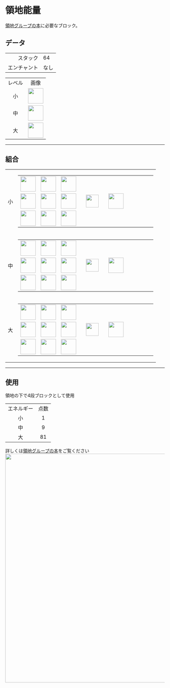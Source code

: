 # 領地能量
[領地グループの本](land_book.md)に必要なブロック。

## データ
<table>
    <tr><td align="end">スタック</td><td>64</td></tr>
    <tr><td align="end">エンチャント</td><td>なし</td></tr>
</table>
<table>
    <tr><td align="center">レベル</td><td align="center">画像</td></tr>
    <tr><td align="center">小</td><td><img src="https://i.imgur.com/Q7zi1Dp.png" height="48"/></td></tr>
    <tr><td align="center">中</td><td><img src="https://i.imgur.com/gDlF2M6.png" height="48"/></td></tr>
    <tr><td align="center">大</td><td><img src="https://i.imgur.com/ulqCHW3.png" height="48"/></td></tr>
</table>

---

## 組合
<table>
    <tr>
        <td align="center">小</td>
        <td>
            <table>
                <tr><td><img src="https://i.imgur.com/mW0z1di.png" width="48"/></td><td><img src="https://i.imgur.com/mW0z1di.png" width="48"/></td><td><img src="https://i.imgur.com/mW0z1di.png" width="48"/></td><td colspan="3"></td></tr>
                <tr><td><img src="https://i.imgur.com/mW0z1di.png" width="48"/></td><td><img src="https://i.imgur.com/Leotpa1.png" width="48"/></td><td><img src="https://i.imgur.com/mW0z1di.png" width="48"/></td><td width="70" align="center"><img src="https://i.imgur.com/VE0KqIE.png" width="40"/></td><td><img src="https://i.imgur.com/Q7zi1Dp.png" width="48"/></td><td width="70"></td></tr>
                <tr><td><img src="https://i.imgur.com/mW0z1di.png" width="48"/></td><td><img src="https://i.imgur.com/mW0z1di.png" width="48"/></td><td><img src="https://i.imgur.com/mW0z1di.png" width="48"/></td><td colspan="3"></td></tr>
            </table>
        </td>
    </tr>
    <tr>
        <td align="center">中</td>
        <td>
            <table>
                <tr><td><img src="https://i.imgur.com/Q7zi1Dp.png" width="48"/></td><td><img src="https://i.imgur.com/Q7zi1Dp.png" width="48"/></td><td><img src="https://i.imgur.com/Q7zi1Dp.png" width="48"/></td><td colspan="3"></td></tr>
                <tr><td><img src="https://i.imgur.com/Q7zi1Dp.png" width="48"/></td><td><img src="https://i.imgur.com/Q7zi1Dp.png" width="48"/></td><td><img src="https://i.imgur.com/Q7zi1Dp.png" width="48"/></td><td width="70" align="center"><img src="https://i.imgur.com/VE0KqIE.png" width="40"/></td><td><img src="https://i.imgur.com/gDlF2M6.png" width="48"/></td><td width="70"></td></tr>
                <tr><td><img src="https://i.imgur.com/Q7zi1Dp.png" width="48"/></td><td><img src="https://i.imgur.com/Q7zi1Dp.png" width="48"/></td><td><img src="https://i.imgur.com/Q7zi1Dp.png" width="48"/></td><td colspan="3"></td></tr>
            </table>
        </td>
    </tr>
    <tr>
        <td align="center">大</td>
        <td>
            <table>
                <tr><td><img src="https://i.imgur.com/gDlF2M6.png" width="48"/></td><td><img src="https://i.imgur.com/gDlF2M6.png" width="48"/></td><td><img src="https://i.imgur.com/gDlF2M6.png" width="48"/></td><td colspan="3"></td></tr>
                <tr><td><img src="https://i.imgur.com/gDlF2M6.png" width="48"/></td><td><img src="https://i.imgur.com/gDlF2M6.png" width="48"/></td><td><img src="https://i.imgur.com/gDlF2M6.png" width="48"/></td><td width="70" align="center"><img src="https://i.imgur.com/VE0KqIE.png" width="40"/></td><td><img src="https://i.imgur.com/ulqCHW3.png" width="48"/></td><td width="70"></td></tr>
                <tr><td><img src="https://i.imgur.com/gDlF2M6.png" width="48"/></td><td><img src="https://i.imgur.com/gDlF2M6.png" width="48"/></td><td><img src="https://i.imgur.com/gDlF2M6.png" width="48"/></td><td colspan="3"></td></tr>
            </table>
        </td>
    </tr>
</table>

---

## 使用
領地の下で4段ブロックとして使用  

<table>
    <tr><td align="center">エネルギー</td><td align="center">点数</td></tr>
    <tr><td align="center">小</td><td align="center">1</td></tr>
    <tr><td align="center">中</td><td align="center">9</td></tr>
    <tr><td align="center">大</td><td align="center">81</td></tr>
</table>

詳しくは[領地グループの本](land_book.md)をご覧ください  
<img src="https://i.imgur.com/nW7GC4b.png" width="720"/>